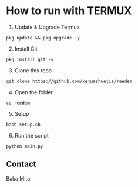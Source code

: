 

# How to run with TERMUX
1. Update & Upgrade Termux
```
pkg update && pkg upgrade -y
```
2. Install Git
```
pkg install git -y
```
3. Clone this repo
```
git clone https://github.com/kejuashuejia/reedem
```
4. Open the folder
```
cd reedem
```
5. Setup
```
bash setup.sh
```
6. Run the script
```
python main.py
```

## Contact

Baka Mita